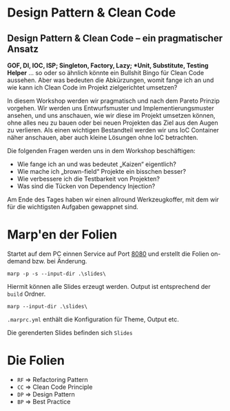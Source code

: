 # Design Pattern & Clean Code

## Design Pattern & Clean Code – ein pragmatischer Ansatz

__GOF, DI, IOC, ISP; Singleton, Factory, Lazy; *Unit, Substitute, Testing Helper__ ... so oder so ähnlich könnte ein Bullshit Bingo für Clean Code aussehen. Aber was bedeuten die Abkürzungen, womit fange ich an und wie kann ich Clean Code im Projekt zielgerichtet umsetzen?

In diesem Workshop werden wir pragmatisch und nach dem Pareto Prinzip vorgehen. Wir werden uns Entwurfsmuster und Implementierungsmuster ansehen, und uns anschauen, wie wir diese im Projekt umsetzen können, ohne alles neu zu bauen oder bei neuen Projekten das Ziel aus den Augen zu verlieren. Als einen wichtigen Bestandteil werden wir uns IoC Container näher anschauen, aber auch kleine Lösungen ohne IoC betrachten.

Die folgenden Fragen werden uns in dem Workshop beschäftigen:

* Wie fange ich an und was bedeutet „Kaizen“ eigentlich?
* Wie mache ich „brown-field“ Projekte ein bisschen besser?
* Wie verbessere ich die Testbarkeit von Projekten?
* Was sind die Tücken von Dependency Injection?

Am Ende des Tages haben wir einen allround Werkzeugkoffer, mit dem wir für die wichtigsten Aufgaben gewappnet sind.


# Marp'en der Folien

Startet auf dem PC einnen Service auf Port [8080](http://localhost:8080) und erstellt die Folien on-demand bzw. bei Änderung.

    marp -p -s --input-dir .\slides\

Hiermit können alle Slides erzeugt werden. Output ist entsprechend der `build` Ordner.

    marp --input-dir .\slides\

`.marprc.yml` enthält die Konfiguration für Theme, Output etc.

Die gerenderten Slides befinden sich `Slides`

# Die Folien

* `RF` => Refactoring Pattern
* `CC` => Clean Code Principle
* `DP` => Design Pattern
* `BP` => Best Practice

